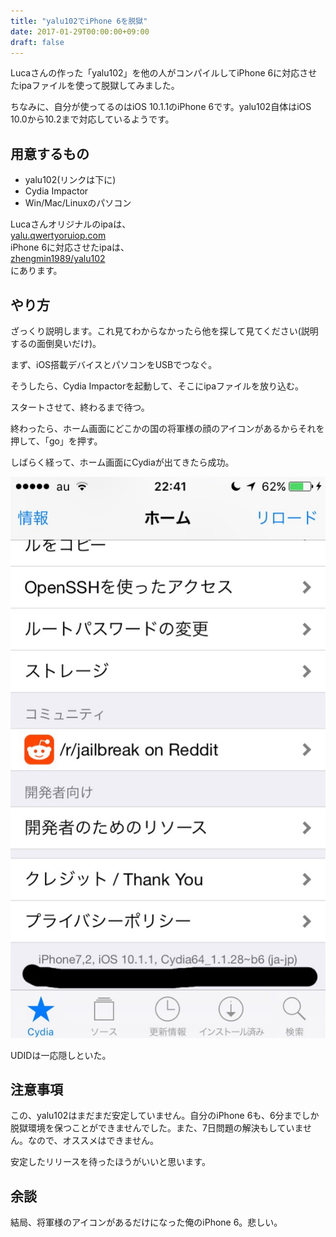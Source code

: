 ```yaml
---
title: "yalu102でiPhone 6を脱獄"
date: 2017-01-29T00:00:00+09:00
draft: false
---
```


Lucaさんの作った「yalu102」を他の人がコンパイルしてiPhone 6に対応させたipaファイルを使って脱獄してみました。

ちなみに、自分が使ってるのはiOS 10.1.1のiPhone 6です。yalu102自体はiOS 10.0から10.2まで対応しているようです。

## 用意するもの

* yalu102(リンクは下に)
* Cydia Impactor
* Win/Mac/Linuxのパソコン

Lucaさんオリジナルのipaは、  
[yalu.qwertyoruiop.com](https://yalu.qwertyoruiop.com/)  
iPhone 6に対応させたipaは、  
[zhengmin1989/yalu102](https://github.com/zhengmin1989/yalu102)  
にあります。

## やり方
ざっくり説明します。これ見てわからなかったら他を探して見てください(説明するの面倒臭いだけ)。

まず、iOS搭載デバイスとパソコンをUSBでつなぐ。

そうしたら、Cydia Impactorを起動して、そこにipaファイルを放り込む。

スタートさせて、終わるまで待つ。

終わったら、ホーム画面にどこかの国の将軍様の顔のアイコンがあるからそれを押して、「go」を押す。

しばらく経って、ホーム画面にCydiaが出てきたら成功。

![](./20220216213048.jpg)

UDIDは一応隠しといた。

## 注意事項
この、yalu102はまだまだ安定していません。自分のiPhone 6も、6分までしか脱獄環境を保つことができませんでした。また、7日問題の解決もしていません。なので、オススメはできません。

安定したリリースを待ったほうがいいと思います。

## 余談
結局、将軍様のアイコンがあるだけになった俺のiPhone 6。悲しい。

